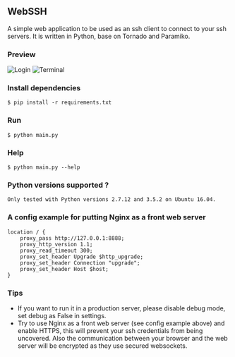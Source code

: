 ## WebSSH
A simple web application to be used as an ssh client to connect to your ssh servers. It is written in Python, base on Tornado and Paramiko.

### Preview
![Login](https://github.com/huashengdun/webssh/raw/master/preview/login.png)
![Terminal](https://github.com/huashengdun/webssh/raw/master/preview/terminal.png)

### Install dependencies
```
$ pip install -r requirements.txt
```

### Run

```
$ python main.py
```

### Help

```
$ python main.py --help
```

### Python versions supported ?
```
Only tested with Python versions 2.7.12 and 3.5.2 on Ubuntu 16.04. 
```

### A config example for putting Nginx as a front web server
```
location / { 
    proxy_pass http://127.0.0.1:8888;
    proxy_http_version 1.1;
    proxy_read_timeout 300;
    proxy_set_header Upgrade $http_upgrade;
    proxy_set_header Connection "upgrade";
    proxy_set_header Host $host;
} 
```

### Tips
* If you want to run it in a production server, please disable debug mode, set debug as False in settings.
* Try to use Nginx as a front web server (see config example above) and enable HTTPS, this will prevent your ssh credentials from being uncovered. Also the communication between your browser and the web server will be encrypted as they use secured websockets.
